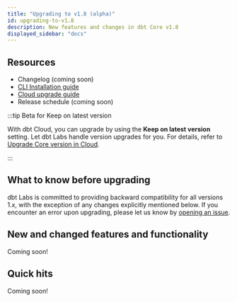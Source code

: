 ```yaml
---
title: "Upgrading to v1.8 (alpha)"
id: upgrading-to-v1.8
description: New features and changes in dbt Core v1.8
displayed_sidebar: "docs"
---
```


## Resources

- Changelog (coming soon)
- [CLI Installation guide](/docs/core/installation-overview)
- [Cloud upgrade guide](/docs/dbt-versions/upgrade-core-in-cloud)
- Release schedule (coming soon)

:::tip Beta for Keep on latest version

With dbt Cloud, you can upgrade by using the **Keep on latest version** setting. Let dbt Labs handle version upgrades for you. For details, refer to [Upgrade Core version in Cloud](/docs/dbt-versions/upgrade-core-in-cloud).

:::

## What to know before upgrading

dbt Labs is committed to providing backward compatibility for all versions 1.x, with the exception of any changes explicitly mentioned below. If you encounter an error upon upgrading, please let us know by [opening an issue](https://github.com/dbt-labs/dbt-core/issues/new).

## New and changed features and functionality

Coming soon!

## Quick hits

Coming soon!